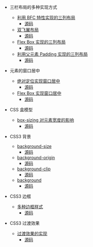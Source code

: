 * 三栏布局的多种实现方式
    + [利用 BFC 特性实现的三列布局](http://htmlpreview.github.io/?https://github.com/gaoupon/CSS-Tasks/blob/master/layout/3-column-1.html)
        - [源码](layout/3-column-1.html)
    + [双飞翼布局](http://htmlpreview.github.io/?https://github.com/gaoupon/CSS-Tasks/blob/master/layout/3-column-2.html)
        - [源码](layout/3-column-2.html)
    + [Flex Box 实现的三列布局](http://htmlpreview.github.io/?https://github.com/gaoupon/CSS-Tasks/blob/master/layout/3-column-3.html)
        - [源码](layout/3-column-3.html)
    + [利用父元素 Padding 实现的三列布局](http://htmlpreview.github.io/?https://github.com/gaoupon/CSS-Tasks/blob/master/layout/3-column-4.html)
        - [源码](layout/3-column-4.html)
* 元素的窗口居中
    + [绝对定位实现窗口居中](http://htmlpreview.github.io/?https://github.com/gaoupon/CSS-Tasks/blob/master/position/center.html)
        - [源码](position/center.html)
    + [Flex Box 实现窗口居中](http://htmlpreview.github.io/?https://github.com/gaoupon/CSS-Tasks/blob/master/position/flexcenter.html)
        - [源码](position/flexcenter.html)
* CSS 盒模型
    + [box-sizing 对元素宽度的影响](http://htmlpreview.github.io/?https://github.com/gaoupon/CSS-Tasks/blob/master/boxmodel/width.html)
        - [源码](boxmodel/width.html)

* CSS3 背景
    + [background-size](http://htmlpreview.github.io/?https://github.com/gaoupon/CSS-Tasks/blob/master/background/background-size.html)
        - [源码](background/background-size.html)
    + [background-origin](http://htmlpreview.github.io/?https://github.com/gaoupon/CSS-Tasks/blob/master/background/background-origin.html)
        - [源码](background/background-origin.html)
    + [background-clip](http://htmlpreview.github.io/?https://github.com/gaoupon/CSS-Tasks/blob/master/background/background-clip.html)
        - [源码](background/background-clip.html)
    + [background](http://htmlpreview.github.io/?https://github.com/gaoupon/CSS-Tasks/blob/master/background/background.html)
        - [源码](background/background.html)

* CSS3 边框
    + [多种边框样式](http://htmlpreview.github.io/?https://github.com/gaoupon/CSS-Tasks/blob/master/border/border.html)
        - [源码](border/border.html)

* CSS3 过渡效果
    + [过渡效果的实现](http://htmlpreview.github.io/?https://github.com/gaoupon/CSS-Tasks/blob/master/transition/transition.html)
        - [源码](transition/transition.html)
